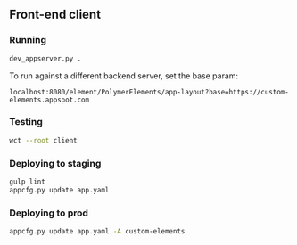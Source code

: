 ## Front-end client
### Running
```bash
dev_appserver.py .
```

To run against a different backend server, set the base param:
```
localhost:8080/element/PolymerElements/app-layout?base=https://custom-elements.appspot.com
```

### Testing
```bash
wct --root client
```

### Deploying to staging
```bash
gulp lint
appcfg.py update app.yaml
```

### Deploying to prod
```bash
appcfg.py update app.yaml -A custom-elements
